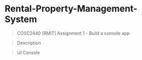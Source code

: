 # Rental-Property-Management-System
> COSC2440 [RMIT] Assignment 1 - Build a console app

> Description
> 
> 
> 

> UI Console